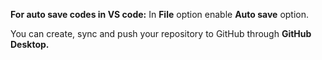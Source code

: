 **For auto save codes in VS code:**
In **File** option enable **Auto save** option.

You can create, sync and push your repository to GitHub through **GitHub Desktop.**